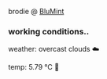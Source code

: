 brodie @ [BluMint](https://www.linkedin.com/company/blumint-io/)

<!--weather_start-->
### working conditions..

weather: overcast clouds ☁️

temp: 5.79 °C 🧥

<!--weather_end-->
